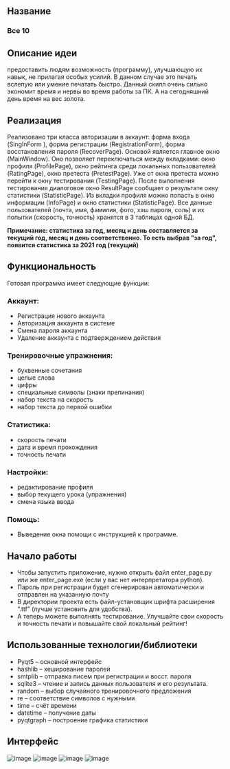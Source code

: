 ## Название
### Все 10
## Описание идеи
предоставить людям возможность (программу), улучшающую их навык, не прилагая особых усилий. В данном случае это печать вслепую или умение печатать быстро. Данный скилл очень сильно экономит время и нервы во время работы за ПК. А на сегодняшний день время на вес золота.

## Реализация
Реализовано три класса авторизации в аккаунт: форма входа (SingInForm
), форма регистрации (RegistrationForm), форма восстановления пароля (RecoverPage). Основой является главное окно (MainWindow). Оно позволяет переключаться между вкладками: окно профиля (ProfilePage), окно рейтинга среди локальных пользователей (RatingPage), окно претеста (PretestPage). Уже от окна претеста можно перейти к окну тестирования (TestingPage). После выполнения тестирования диалоговое окно ResultPage сообщает о результате окну статистики (StatisticPage). Из вкладки профиля можно попасть в окно информации (InfoPage) и окно статистики (StatisticPage).
Все данные пользователей (почта, имя, фамилия, фото, хэш пароля, соль) и их попытки (скорость, точность) хранятся в 3 таблицах одной БД.

**Примечание: статистика за год, месяц и день составляется за текущий год, месяц и день соответственно. То есть выбрав "за год", появится статистика за 2021 год (текущий)**

## Функциональность

Готовая программа имеет следующие функции:

### Аккаунт:
  -	Регистрация нового аккаунта
  -	Авторизация аккаунта в системе
  -	Смена пароля аккаунта
  -	Удаление аккаунта с подтверждением действия

### Тренировочные упражнения:
  -	буквенные сочетания
  -	целые слова
  -	цифры
  -	специальные символы (знаки препинания)
  -	набор текста на скорость
  -	набор текста до первой ошибки

### Статистика:
-	скорость печати
- дата и время прохождения
-	точность печати

### Настройки:
-	редактирование профиля
-	выбор текущего урока (упражнения)
-	смена языка ввода
### Помощь:
-	Выведение окна помощи с инструкцией к программе.

## Начало работы
+ Чтобы запустить приложение, нужно открыть файл enter_page.py или же enter_page.exe
 (если у вас нет интерпретатора python).
+ Пароль при регистрации будет сгенерирован автоматически и отправлен на указанную почту
+ В директории проекта есть файл-установщик шрифта расширения “.ttf” (лучше установить для удобства).
+ А теперь можете выполнять тестирование. Улучшайте свои скорость и точность печати и повышайте свой локальный рейтинг!

## Использованные технологии/библиотеки
+ Pyqt5 – основной интерфейс
+ hashlib – хеширование паролей
+ smtplib – отправка писем при регистрации и восст. пароля
+	sqlite3 – чтение и запись данных пользователя и его результата.
+	random – выбор случайного тренировочного предложения
+	re – соответствие символов с нужными
+	time – счёт времени
+	datetime – получение даты
+	pyqtgraph – построение графика статистики

 ## Интерфейс
![image](https://user-images.githubusercontent.com/74973350/226669051-7127f318-d0c6-4861-90b8-baa3ee85be31.png)
![image](https://user-images.githubusercontent.com/74973350/226669071-729b05b4-7965-4cfe-8246-dc4ebf5a5795.png)
![image](https://user-images.githubusercontent.com/74973350/226669090-e296d54d-b246-425b-b645-aa6c483c38e3.png)
![image](https://user-images.githubusercontent.com/74973350/226669103-cb944221-bcb3-4bbc-830c-91853d3b1e47.png)

 
